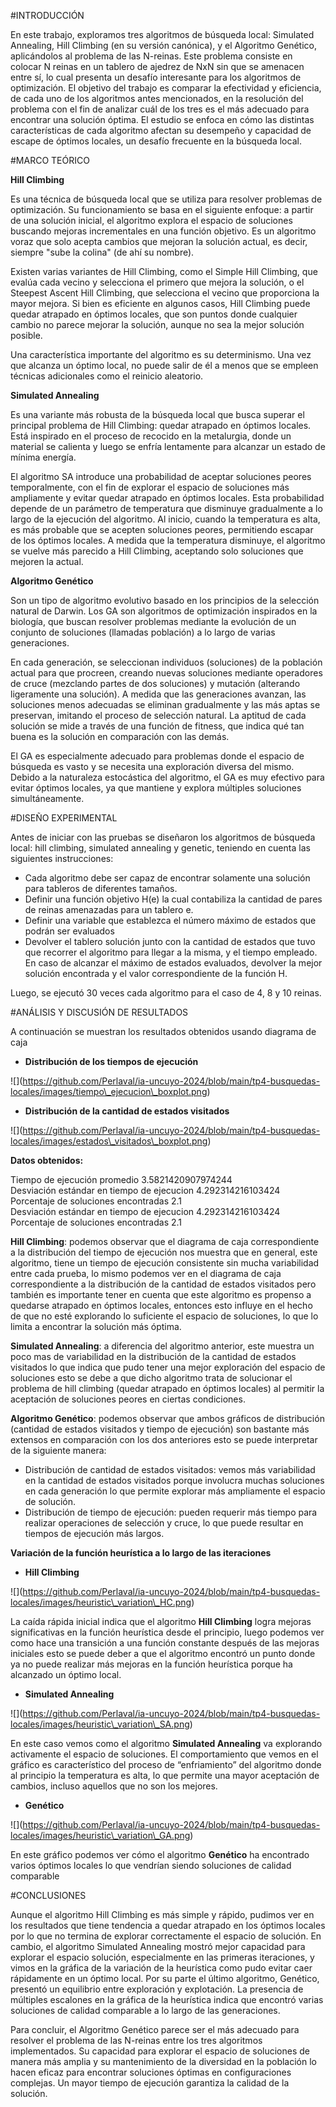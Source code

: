 #INTRODUCCIÓN

En este trabajo, exploramos tres algoritmos de búsqueda local: Simulated Annealing, Hill Climbing (en su versión canónica), y el Algoritmo Genético, aplicándolos al problema de las N-reinas. Este problema consiste en colocar N reinas en un tablero de ajedrez de NxN sin que se amenacen entre sí, lo cual presenta un desafío interesante para los algoritmos de optimización. El objetivo del trabajo es comparar la efectividad y eficiencia, de cada uno de los algoritmos antes mencionados, en la resolución del problema con el fin de analizar cuál de los tres es el más adecuado para encontrar una solución óptima. El estudio se enfoca en cómo las distintas características de cada algoritmo afectan su desempeño y capacidad de escape de óptimos locales, un desafío frecuente en la búsqueda local.

#MARCO TEÓRICO 

**Hill Climbing**

Es una técnica de búsqueda local que se utiliza para resolver problemas de optimización. Su funcionamiento se basa en el siguiente enfoque: a partir de una solución inicial, el algoritmo explora el espacio de soluciones buscando mejoras incrementales en una función objetivo. Es un algoritmo voraz que solo acepta cambios que mejoran la solución actual, es decir, siempre "sube la colina" (de ahí su nombre).

Existen varias variantes de Hill Climbing, como el Simple Hill Climbing, que evalúa cada vecino y selecciona el primero que mejora la solución, o el Steepest Ascent Hill Climbing, que selecciona el vecino que proporciona la mayor mejora. Si bien es eficiente en algunos casos, Hill Climbing puede quedar atrapado en óptimos locales, que son puntos donde cualquier cambio no parece mejorar la solución, aunque no sea la mejor solución posible.

Una característica importante del algoritmo es su determinismo. Una vez que alcanza un óptimo local, no puede salir de él a menos que se empleen técnicas adicionales como el reinicio aleatorio.

**Simulated Annealing**

Es una variante más robusta de la búsqueda local que busca superar el principal problema de Hill Climbing: quedar atrapado en óptimos locales. Está inspirado en el proceso de recocido en la metalurgia, donde un material se calienta y luego se enfría lentamente para alcanzar un estado de mínima energía.

El algoritmo SA introduce una probabilidad de aceptar soluciones peores temporalmente, con el fin de explorar el espacio de soluciones más ampliamente y evitar quedar atrapado en óptimos locales. Esta probabilidad depende de un parámetro de temperatura que disminuye gradualmente a lo largo de la ejecución del algoritmo. Al inicio, cuando la temperatura es alta, es más probable que se acepten soluciones peores, permitiendo escapar de los óptimos locales. A medida que la temperatura disminuye, el algoritmo se vuelve más parecido a Hill Climbing, aceptando solo soluciones que mejoren la actual.

**Algoritmo Genético**

Son un tipo de algoritmo evolutivo basado en los principios de la selección natural de Darwin. Los GA son algoritmos de optimización inspirados en la biología, que buscan resolver problemas mediante la evolución de un conjunto de soluciones (llamadas población) a lo largo de varias generaciones.

En cada generación, se seleccionan individuos (soluciones) de la población actual para que procreen, creando nuevas soluciones mediante operadores de cruce (mezclando partes de dos soluciones) y mutación (alterando ligeramente una solución). A medida que las generaciones avanzan, las soluciones menos adecuadas se eliminan gradualmente y las más aptas se preservan, imitando el proceso de selección natural. La aptitud de cada solución se mide a través de una función de fitness, que indica qué tan buena es la solución en comparación con las demás.

El GA es especialmente adecuado para problemas donde el espacio de búsqueda es vasto y se necesita una exploración diversa del mismo. Debido a la naturaleza estocástica del algoritmo, el GA es muy efectivo para evitar óptimos locales, ya que mantiene y explora múltiples soluciones simultáneamente.

#DISEÑO EXPERIMENTAL

Antes de iniciar con las pruebas se diseñaron los algoritmos de búsqueda local: hill climbing, simulated annealing y genetic, teniendo en cuenta las siguientes instrucciones:

- Cada algoritmo debe ser capaz de encontrar solamente una solución para tableros de diferentes tamaños.   
- Definir una función objetivo H(e) la cual contabiliza la cantidad de pares de reinas amenazadas para un tablero e.  
- Definir una variable que establezca el número máximo de estados que podrán ser evaluados  
- Devolver el tablero solución junto con la cantidad de estados que tuvo que recorrer el algoritmo para llegar a la misma, y el tiempo empleado. En caso de alcanzar el máximo de estados evaluados, devolver la mejor solución encontrada y el valor correspondiente de la función H.

Luego, se ejecutó 30 veces cada algoritmo para el caso de 4, 8 y 10 reinas.

#ANÁLISIS Y DISCUSIÓN DE RESULTADOS

A continuación se muestran los resultados obtenidos usando diagrama de caja

- **Distribución de los tiempos de ejecución** 


\!\[\](https://github.com/Perlaval/ia-uncuyo-2024/blob/main/tp4-busquedas-locales/images/tiempo\_ejecucion\_boxplot.png)

- **Distribución de la cantidad de estados visitados**

\!\[\](https://github.com/Perlaval/ia-uncuyo-2024/blob/main/tp4-busquedas-locales/images/estados\_visitados\_boxplot.png)

**Datos obtenidos:**

Tiempo de ejecución promedio  3.5821420907974244  
Desviación estándar en tiempo de ejecucion  4.292314216103424  
Porcentaje de soluciones encontradas  2.1  
Desviación estándar en tiempo de ejecucion  4.292314216103424  
Porcentaje de soluciones encontradas  2.1

**Hill Climbing**: podemos observar que el diagrama de caja correspondiente a la distribución del tiempo de ejecución nos muestra que en general, este algoritmo, tiene un tiempo de ejecución consistente sin mucha variabilidad entre cada prueba, lo mismo podemos ver en el diagrama de caja correspondiente a la distribución de la cantidad de estados visitados pero también es importante tener en cuenta que este algoritmo es propenso a quedarse atrapado en óptimos locales, entonces esto influye en el hecho de que no esté explorando lo suficiente el espacio de soluciones, lo que lo limita a encontrar la solución más óptima.

**Simulated Annealing**: a diferencia del algoritmo anterior, este muestra un poco mas de variabilidad en la distribución de la cantidad de estados visitados lo que indica que pudo tener una mejor exploración del espacio de soluciones esto se debe a que dicho algoritmo trata de solucionar el problema de hill climbing (quedar atrapado en óptimos locales) al permitir la aceptación de soluciones peores en ciertas condiciones.

**Algoritmo Genético**: podemos observar que ambos gráficos de distribución (cantidad de estados visitados y tiempo de ejecución) son bastante más extensos en comparación con los dos anteriores esto se puede interpretar de la siguiente manera:

- Distribución de cantidad de estados visitados: vemos más variabilidad en la cantidad de estados visitados porque involucra muchas soluciones en cada generación lo que permite explorar más ampliamente el espacio de solución.  
- Distribución de tiempo de ejecución: pueden requerir más tiempo para realizar operaciones de selección y cruce, lo que puede resultar en tiempos de ejecución más largos.

**Variación de la función heurística a lo largo de las iteraciones**

- **Hill Climbing**


\!\[\](https://github.com/Perlaval/ia-uncuyo-2024/blob/main/tp4-busquedas-locales/images/heuristic\_variation\_HC.png)

La caída rápida inicial indica que el algoritmo **Hill Climbing** logra mejoras significativas en la función heurística desde el principio, luego podemos ver como hace una transición a una función constante después de las mejoras iniciales esto se puede deber a que el algoritmo encontró un punto donde ya no puede realizar más mejoras en la función heurística porque ha alcanzado un óptimo local.

- **Simulated Annealing**

\!\[\](https://github.com/Perlaval/ia-uncuyo-2024/blob/main/tp4-busquedas-locales/images/heuristic\_variation\_SA.png)

En este caso vemos como el algoritmo **Simulated Annealing** va explorando activamente el espacio de soluciones. El comportamiento que vemos en el gráfico es característico del proceso de “enfriamiento” del algoritmo donde al principio la temperatura es alta, lo que permite una mayor aceptación de cambios, incluso aquellos que no son los mejores.

- **Genético**

\!\[\](https://github.com/Perlaval/ia-uncuyo-2024/blob/main/tp4-busquedas-locales/images/heuristic\_variation\_GA.png)

En este gráfico podemos ver cómo el algoritmo **Genético** ha encontrado varios óptimos locales lo que vendrían siendo soluciones de calidad comparable 

#CONCLUSIONES

Aunque el algoritmo Hill Climbing es más simple y rápido, pudimos ver en los resultados que tiene tendencia a quedar atrapado en los óptimos locales por lo que no termina de explorar correctamente el espacio de solución. En cambio, el algoritmo Simulated Annealing mostró mejor capacidad para explorar el espacio solución, especialmente en las primeras iteraciones, y vimos en la gráfica de la variación de la heurística como pudo evitar caer rápidamente en un óptimo local. Por su parte el último algoritmo, Genético, presentó un equilibrio entre exploración y explotación. La presencia de múltiples escalones en la gráfica de la heurística indica que encontró varias soluciones de calidad comparable a lo largo de las generaciones.

Para concluir, el Algoritmo Genético parece ser el más adecuado para resolver el problema de las N-reinas entre los tres algoritmos implementados. Su capacidad para explorar el espacio de soluciones de manera más amplia y su mantenimiento de la diversidad en la población lo hacen eficaz para encontrar soluciones óptimas en configuraciones complejas. Un mayor tiempo de ejecución garantiza la calidad de la solución.
